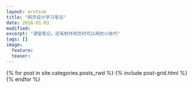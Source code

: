 ```yaml
---
layout: archive
title: "网页设计学习笔记"
date: 2018-01-03
modified:
excerpt: "课堂笔记，还有制作网页时可以用的小技巧"
tags: []
image: 
  feature:
  teaser:
---
```




<div class="tiles">
{% for post in site.categories.posts_rwd %}
  {% include post-grid.html %}
{% endfor %}
</div><!-- /.tiles 把所有categories 有 posts_rwd 的列出來-->